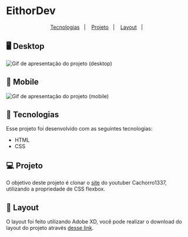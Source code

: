 # EithorDev

<p align="center">
  <a href="#-tecnologias">Tecnologias</a>&nbsp;&nbsp;&nbsp;|&nbsp;&nbsp;&nbsp;
  <a href="#-projeto">Projeto</a>&nbsp;&nbsp;&nbsp;|&nbsp;&nbsp;&nbsp;
  <a href="#-layout">Layout</a>&nbsp;&nbsp;&nbsp;|&nbsp;&nbsp;&nbsp;
</p>


## 🖥 Desktop

<img src="read-me/desktop.gif" alt="Gif de apresentação do projeto (desktop)">

## 📱 Mobile


<img src="read-me/mobile.gif" alt="Gif de apresentação do projeto (mobile)" align="center">

## 🚀 Tecnologias

Esse projeto foi desenvolvido com as seguintes tecnologias:

- HTML
- CSS

## 💻 Projeto

O objetivo deste projeto é clonar o <a href="https://www.cachorro1337.net" target="_blank">site</a> do youtuber Cachorro1337, utilizando a propriedade de CSS flexbox.

## 🔖 Layout

O layout foi feito utilizando Adobe XD, você pode realizar o download do layout do projeto através [desse link](https://mega.nz/file/AAgiGSzR#AAptBnRNocCONMCBV8rfdbKZ-QOT_ZYwDX0Z6SqH0io).
